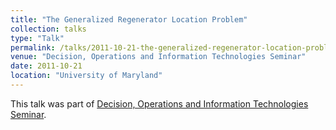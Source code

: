 ```yaml
---
title: "The Generalized Regenerator Location Problem"
collection: talks
type: "Talk"
permalink: /talks/2011-10-21-the-generalized-regenerator-location-problem
venue: "Decision, Operations and Information Technologies Seminar"
date: 2011-10-21
location: "University of Maryland"
---
```


This talk was part of [Decision, Operations and Information Technologies Seminar](http://www.rhsmith.umd.edu/doit/events/seminars.aspx).